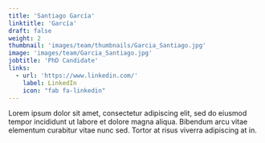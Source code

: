 ```yaml
---
title: 'Santiago García'
linktitle: 'García'
draft: false
weight: 2
thumbnail: 'images/team/thumbnails/Garcia_Santiago.jpg'
image: 'images/team/Garcia_Santiago.jpg'
jobtitle: 'PhD Candidate'
links:
  - url: 'https://www.linkedin.com/'
    label: LinkedIn
    icon: "fab fa-linkedin"
---
```


Lorem ipsum dolor sit amet, consectetur adipiscing elit, sed do eiusmod tempor incididunt ut labore et dolore magna aliqua. Bibendum arcu vitae elementum curabitur vitae nunc sed. Tortor at risus viverra adipiscing at in.

